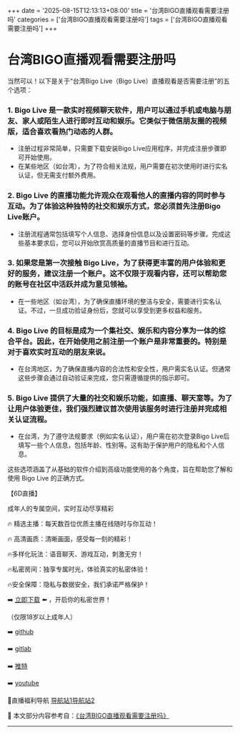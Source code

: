 +++
date = '2025-08-15T12:13:13+08:00'
title = '台湾BIGO直播观看需要注册吗'
categories = ['台湾BIGO直播观看需要注册吗']
tags = ['台湾BIGO直播观看需要注册吗']
+++

# 台湾BIGO直播观看需要注册吗

当然可以！以下是关于“台湾Bigo Live（Bigo Live）直播观看是否需要注册”的五个选项：

### 1. Bigo Live 是一款实时视频聊天软件，用户可以通过手机或电脑与朋友、家人或陌生人进行即时互动和娱乐。它类似于微信朋友圈的视频版，适合喜欢看热门动态的人群。
   - 注册过程非常简单，只需要下载安装Bigo Live应用程序，并完成注册步骤即可开始使用。
   - 在某些地区（如台湾），为了符合相关法规，用户需要在初次使用时进行实名认证，但无需支付额外费用。

### 2. Bigo Live 的直播功能允许观众在观看他人的直播内容的同时参与互动。为了体验这种独特的社交和娱乐方式，您必须首先注册Bigo Live账户。
   - 注册流程通常包括填写个人信息、选择身份信息以及设置密码等步骤。完成这些基本要求后，您可以开始欣赏高质量的直播节目和进行互动。

### 3. 如果您是第一次接触 Bigo Live，为了获得更丰富的用户体验和更好的服务，建议注册一个账户。这不仅限于观看内容，还可以帮助您的账号在社区中活跃并成为意见领袖。
   - 在一些地区（如台湾），为了确保直播环境的整洁与安全，需要进行实名认证。不过，一旦成功验证身份后，您就可以享受到更多权益和服务。

### 4. Bigo Live 的目标是成为一个集社交、娱乐和内容分享为一体的综合平台。因此，在开始使用之前注册一个账户是非常重要的。特别是对于喜欢实时互动的朋友来说。
   - 在台湾地区，为了确保直播内容的合法性和安全性，用户需实名认证。但通常这些步骤会通过自动验证来完成，您只需遵循提供的指示即可。

### 5. Bigo Live 提供了大量的社交和娱乐功能，如直播、聊天室等。为了让用户体验更佳，我们强烈建议首次使用该服务时进行注册并完成相关认证流程。
   - 在台湾，为了遵守法规要求（例如实名认证），用户需在初次登录Bigo Live后填写一些个人信息，包括年龄、性别等。这有助于保护用户的隐私和个人信息。

这些选项涵盖了从基础的软件介绍到高级功能使用的各个角度，旨在帮助您了解和使用 Bigo Live 的正确方式。

【6D直播】

 成年人的专属空间，实时互动尽享精彩

🔥 精选主播：每天数百位优质主播在线随时与你互动！

🔥 高清画质：清晰画面，感受每一刻的精彩！

🔥多样化玩法：语音聊天、游戏互动，刺激无穷！

🔥私密房间：独享专属时光，体验真实的私密体验！

🔥安全保障：隐私与数据安全，我们承诺严格保护！

➡️ [立即下载](https://down123.s3.ap-east-1.amazonaws.com/down/down.html?channelCode=blog) ⬅️ ，开启你的私密世界！

 （仅限18岁以上成年人）

➡️ [github](https://aldult-live.github.io/)

➡️ [gitlab](https://seo-09598d.gitlab.io/)

➡️ [推特](https://x.com/wegame33)

➡️ [youtube](https://www.youtube.com/@6Dlive)

🔞直播福利导航   [导航站1](https://webstack-86085a.gitlab.io/)[导航站2](https://onlygit123-2.github.io/)

📘 本文部分内容参考自：[《台湾BIGO直播观看需要注册吗》](https://webstack-hugo-15.pages.dev/)

---
